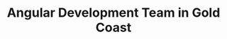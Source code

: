 ---
title: Angular Development Team in Gold Coast
permalink: /landings/locations/gold-coast/developer/angular
technology: Angular
location: Gold Coast
---